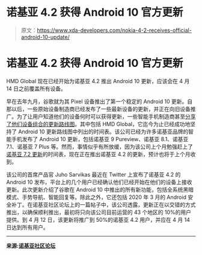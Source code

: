 # 诺基亚 4.2 获得 Android 10 官方更新

> 原文：<https://www.xda-developers.com/nokia-4-2-receives-official-android-10-update/>

# 诺基亚 4.2 获得 Android 10 官方更新

HMD Global 现在已经开始为诺基亚 4.2 推出 Android 10 更新，应该会在 4 月 14 日之前覆盖所有设备。

早在去年九月，谷歌就为其 Pixel 设备推出了第一个稳定的 Android 10 更新。自那以后，一些原始设备制造商已经发布了一些最新设备的更新，并正在向旧设备推广。为了让用户知道他们的设备何时可以获得更新，一些智能手机制造商甚至[分享了他们设备组合的更新路线图](https://www.xda-developers.com/hmd-global-nokia-android-10-roadmap/)。其中包括 HMD Global，它迄今为止已经成功地坚持了 Android 10 更新路线图中列出的时间表。该公司已经为许多诺基亚品牌的智能手机发布了 Android 10 更新，包括诺基亚 9 Pureview、诺基亚 8.1、诺基亚 7.1、诺基亚 7 Plus 等。然而，事情似乎有所放缓，因为该公司上个月勉强赶上了[诺基亚 7.2 更新](https://www.xda-developers.com/nokia-7-2-android-10-update/)的时间表，现在正在推出诺基亚 4.2 的更新，预计也将于上个月收到。

该公司的首席产品官 Juho Sarvikas 最近在 Twitter 上宣布了诺基亚 4.2 的 Android 10 发布，平台上的几个用户已经确认他们已经开始在他们的设备上接收更新。此次更新介绍了谷歌在 Android 10 中推出的所有新功能，包括全系统黑暗模式、手势导航、智能回复等。除此之外，它还包括 2020 年 3 月的 Android 安全补丁。在诺基亚社区论坛上的一篇帖子中，该公司透露，更新正在以交错的方式推出，以确保顺利推出，最初将只向该公司目前运营的 43 个地区的 10%的用户提供。到 4 月 12 日，该更新将推广到 50%的诺基亚 4.2 用户，并应在 4 月 14 日达到所有用户。

* * *

**来源:[诺基亚社区论坛](https://community.phones.nokia.com/discussion/57818/android-10-on-nokia-4-2)**